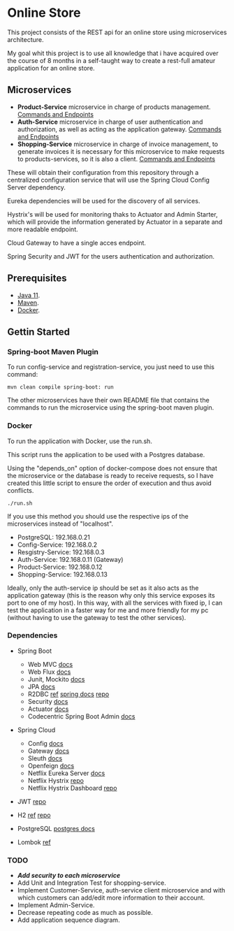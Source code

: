 # Online Store

This project consists of the REST api for an online store using microservices architecture.

My goal whit this project is to use all knowledge that i have acquired over the course of 8 months in a self-taught way to create a rest-full amateur application for an online store.

## Microservices

* **Product-Service** microservice in charge of products management. [Commands and Endpoints](https://github.com/SirNoob97/OnlineStore/blob/master/product-service/README.md)
* **Auth-Service** microservice in charge of user authentication and authorization, as well as acting as the application gateway. [Commands and Endpoints](https://github.com/SirNoob97/OnlineStore/blob/master/auth-service/README.md)
* **Shopping-Service** microservice in charge of invoice management, to generate invoices it is necessary for this microservice to make requests to products-services, so it is also a client. [Commands and Endpoints](https://github.com/SirNoob97/OnlineStore/blob/master/shopping-service/README.md)

These will obtain their configuration from this repository through a centralized configuration service that will use the Spring Cloud Config Server dependency.

Eureka dependencies will be used for the discovery of all services.

Hystrix's will be used for monitoring thaks to Actuator and Admin Starter, which will provide the information generated by Actuator in a separate and more readable endpoint.

Cloud Gateway to have a single acces endpoint.

Spring Security and JWT for the users authentication and authorization.

## Prerequisites

* [Java 11](https://openjdk.java.net/).
* [Maven](https://maven.apache.org/).
* [Docker](https://www.docker.com/).

## Gettin Started

### Spring-boot Maven Plugin

To run config-service and registration-service, you just need to use this command:

    mvn clean compile spring-boot: run

The other microservices have their own README file that contains the commands to run the microservice using the spring-boot maven plugin.

### Docker

To run the application with Docker, use the run.sh.

This script runs the application to be used with a Postgres database.

Using the "depends_on" option of docker-compose does not ensure that the microservice or the database is ready to receive requests, so I have created this little script to ensure the order of execution and thus avoid conflicts.

    ./run.sh

If you use this method you should use the respective ips of the microservices instead of "localhost".

* PostgreSQL: 192.168.0.21
* Config-Service: 192.168.0.2
* Resgistry-Service: 192.168.0.3
* Auth-Service: 192.168.0.11 (Gateway)
* Product-Service: 192.168.0.12
* Shopping-Service: 192.168.0.13

Ideally, only the auth-service ip should be set as it also acts as the application gateway (this is the reason why only this service exposes its port to one of my host).
In this way, with all the services with fixed ip, I can test the application in a faster way for me and more friendly for my pc (without having to use the gateway to test the other services).

### Dependencies

* Spring Boot
  * Web MVC [docs](https://docs.spring.io/spring-framework/docs/current/reference/html/web.html#spring-web)
  * Web Flux [docs](https://docs.spring.io/spring-framework/docs/current/reference/html/web-reactive.html#spring-webflux)
  * Junit, Mockito [docs](https://docs.spring.io/spring-framework/docs/current/reference/html/testing.html#testing)
  * JPA [docs](https://docs.spring.io/spring-data/jpa/docs/current/reference/html/#reference)
  * R2DBC [ref](https://r2dbc.io/) [spring docs](https://docs.spring.io/spring-data/r2dbc/docs/current/reference/html/#reference) [repo](https://github.com/r2dbc)
  * Security [docs](https://docs.spring.io/spring-security/site/docs/current/reference/html5/)
  * Actuator [docs](https://docs.spring.io/spring-boot/docs/current/reference/htmlsingle/#production-ready)
  * Codecentric Spring Boot Admin [docs](https://codecentric.github.io/spring-boot-admin/current/)

* Spring Cloud
  * Config [docs](https://docs.spring.io/spring-cloud-config/docs/current/reference/html/)
  * Gateway [docs](https://docs.spring.io/spring-cloud-gateway/docs/current/reference/html/)
  * Sleuth [docs](https://docs.spring.io/spring-cloud-sleuth/docs/current/reference/html/)
  * Openfeign [docs](https://docs.spring.io/spring-cloud-openfeign/docs/current/reference/html/)
  * Netflix Eureka Server [docs](https://docs.spring.io/spring-cloud-netflix/docs/current/reference/html/)
  * Netflix Hystrix [repo](https://github.com/Netflix/Hystrix)
  * Netflix Hystrix Dashboard [repo](https://github.com/Netflix-Skunkworks/hystrix-dashboard)

* JWT [repo](https://github.com/jwtk/jjwt)
* H2 [ref](https://www.h2database.com/html/main.html) [repo](https://github.com/h2database/h2database)
* PostgreSQL [postgres docs](https://www.postgresql.org/docs/13/index.html)
* Lombok [ref](https://projectlombok.org/)

### TODO

* ***Add security to each microservice***
* Add Unit and Integration Test for shopping-service.
* Implement Customer-Service, auth-service client microservice and with which customers can add/edit more information to their account.
* Implement Admin-Service.
* Decrease repeating code as much as possible.
* Add application sequence diagram.
